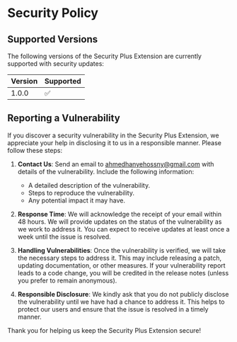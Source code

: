 # Security Policy

## Supported Versions
The following versions of the Security Plus Extension are currently supported with security updates:

| Version | Supported          |
| ------- | ------------------ |
| 1.0.0   | :white_check_mark: |

## Reporting a Vulnerability

If you discover a security vulnerability in the Security Plus Extension, we appreciate your help in disclosing it to us in a responsible manner. Please follow these steps:

1. **Contact Us**: Send an email to [ahmedhanyehossny@gmail.com](mailto:ahmedhanyehossny@gmail.com) with details of the vulnerability. Include the following information:
   - A detailed description of the vulnerability.
   - Steps to reproduce the vulnerability.
   - Any potential impact it may have.

2. **Response Time**: We will acknowledge the receipt of your email within 48 hours. We will provide updates on the status of the vulnerability as we work to address it. You can expect to receive updates at least once a week until the issue is resolved.

3. **Handling Vulnerabilities**: Once the vulnerability is verified, we will take the necessary steps to address it. This may include releasing a patch, updating documentation, or other measures. If your vulnerability report leads to a code change, you will be credited in the release notes (unless you prefer to remain anonymous).

4. **Responsible Disclosure**: We kindly ask that you do not publicly disclose the vulnerability until we have had a chance to address it. This helps to protect our users and ensure that the issue is resolved in a timely manner.

Thank you for helping us keep the Security Plus Extension secure!
